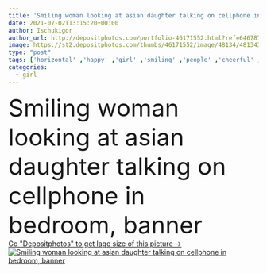```yaml
---
title: 'Smiling woman looking at asian daughter talking on cellphone in bedroom, banner '
date: 2021-07-02T13:15:20+00:00
author: Ischukigor
author_url: http://depositphotos.com/portfolio-46171552.html?ref=64678756
image: https://st2.depositphotos.com/thumbs/46171552/image/48134/481343072/api_thumb_450.jpg?forcejpeg=true
type: "post"
tags: ['horizontal' ,'happy' ,'girl' ,'smiling' ,'people' ,'cheerful' ,'child' ,'family' ,'technology' ,'crop' ,'bed' ,'kid' ,'banner' ,'emotion' ,'blur' ,'home' ,'woman' ,'call' ,'cellphone' ,'communication' ,'conversation' ,'device' ,'mobile' ,'phone' ,'talk' ,'together' ,'indoors' ,'asian' ,'daughter' ,'toddler' ,'casual' ,'positive' ,'bedroom' ,'mother' ,'parent' ,'mom' ,'relationship' ,'smartphone' ,'bedding' ,'motherhood' ,'copy space' ,'young adult' ,'website header' ]
categories: 
  - girl
---
```

<div aling="center">
            <font size="60"> Smiling woman looking at asian daughter talking on cellphone in bedroom, banner</font>   
</div>
<div>
    <a href='https://depositphotos.com/481343072/stock-photo-smiling-woman-looking-asian-daughter.html?ref=64678756' target=_blank > Go "Depositphotos" to get lage size of this picture ->
        <img href='https://depositphotos.com/481343072/stock-photo-smiling-woman-looking-asian-daughter.html?ref=64678756' src='https://st2.depositphotos.com/46171552/48134/i/950/depositphotos_481343072-stock-photo-smiling-woman-looking-asian-daughter.jpg?forcejpeg=true' alt='Smiling woman looking at asian daughter talking on cellphone in bedroom, banner' >
    </a>
</div>
